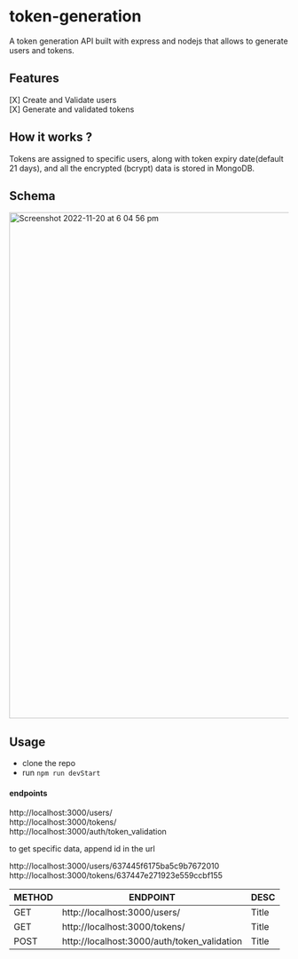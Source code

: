 # token-generation

A token generation API built with express and nodejs that allows to generate users and
tokens.

## Features

[X] Create and Validate users  
[X] Generate and validated tokens

## How it works ?

Tokens are assigned to specific users, along with token expiry date(default 21 days), and all the encrypted (bcrypt) data is stored in MongoDB.

## Schema

<img width="911" alt="Screenshot 2022-11-20 at 6 04 56 pm" src="https://user-images.githubusercontent.com/42713799/202890163-745479b9-b237-4eb7-acdd-cf88d6196efe.png">

## Usage

- clone the repo
- run `npm run devStart`

#### endpoints

http://localhost:3000/users/  
http://localhost:3000/tokens/  
http://localhost:3000/auth/token_validation

to get specific data, append id in the url

http://localhost:3000/users/637445f6175ba5c9b7672010  
http://localhost:3000/tokens/637447e271923e559ccbf155

| METHOD | ENDPOINT                                    | DESC  |
| ------ | ------------------------------------------- | ----- |
| GET    | http://localhost:3000/users/                | Title |
| GET    | http://localhost:3000/tokens/               | Title |
| POST   | http://localhost:3000/auth/token_validation | Title |
